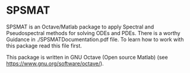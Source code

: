 # SPSMAT
SPSMAT is an Octave/Matlab package to apply Spectral and Pseudospectral methods for solving ODEs and PDEs.
There is a worthy Guidance in ./SPSMATDocumentation.pdf file. To learn how to work with this package read this file first. 


This package is written in GNU Octave (Open source Matlab) (see https://www.gnu.org/software/octave/).
